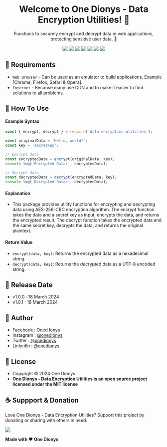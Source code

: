 <h1 align="center">Welcome to One Dionys - Data Encryption Utilities! 👋 </h1>

<p align="center">Functions to securely encrypt and decrypt data in web applications, protecting sensitive user data. 💖 </p>

<p align="center">
<img src="https://img.shields.io/github/contributors/onedionys/onedionys-data-encryption-utilities?style=flat-square">
<img src="https://img.shields.io/github/issues/onedionys/onedionys-data-encryption-utilities?style=flat-square">
<img src="https://img.shields.io/github/stars/onedionys/onedionys-data-encryption-utilities?style=flat-square"> 
<img src="https://img.shields.io/github/forks/onedionys/onedionys-data-encryption-utilities?style=flat-square">
<img src="https://img.shields.io/github/last-commit/onedionys/onedionys-data-encryption-utilities.svg?style=flat-square">
<img src="https://img.shields.io/github/languages/code-size/onedionys/onedionys-data-encryption-utilities?style=flat-square">
<img src="https://img.shields.io/github/license/onedionys/onedionys-data-encryption-utilities?style=flat-square">
</p>

## 💾 Requirements

* `Web Browser` - Can be used as an emulator to build applications. Example [Chrome, Firefox, Safari & Opera].
* `Internet` - Because many use CDN and to make it easier to find solutions to all problems.

## 🎯 How To Use

#### Example Syntax

```javascript
const { encrypt, decrypt } = require('data-encryption-utilities');

const originalData = 'Hello, world!';
const key = 'secretKey';

// Encrypt data
const encryptedData = encrypt(originalData, key);
console.log('Encrypted Data:', encryptedData);

// Decrypt data
const decryptedData = decrypt(encryptedData, key);
console.log('Decrypted Data:', decryptedData);
```

#### Explanation

* This package provides utility functions for encrypting and decrypting data using AES-256-CBC encryption algorithm. The encrypt function takes the data and a secret key as input, encrypts the data, and returns the encrypted result. The decrypt function takes the encrypted data and the same secret key, decrypts the data, and returns the original plaintext.

#### Return Value

* `encrypt(data, key)`: Returns the encrypted data as a hexadecimal string.
* `decrypt(data, key)`: Returns the decrypted data as a UTF-8 encoded string.

## 📆 Release Date

* v1.0.0 : 18 March 2024
* v1.0.1 : 18 March 2024

## 🧑 Author

* Facebook : <a href="https://www.facebook.com/theonedionys"> Oned Ionys</a>
* Instagram : <a href="https://www.instagram.com/onedionys/"> @onedionys</a>
* Twitter : <a href="https://twitter.com/onedionys"> @onedionys</a>
* LinkedIn :  <a href="https://www.linkedin.com/in/onedionys/"> @onedionys</a>

## 📝 License

* Copyright © 2024 One Dionys
* **One Dionys - Data Encryption Utilities is an open source project licensed under the MIT license**

## ☕️ Suppport & Donation

Love One Dionys - Data Encryption Utilities? Support this project by donating or sharing with others in need.

<a href="https://www.buymeacoffee.com/onedionys"><img src="https://img.shields.io/badge/Buy_Me_A_Coffee-FFDD00?style=for-the-badge&logo=buy-me-a-coffee&logoColor=black"/> </a>

**Made with ❤️ One Dionys**
